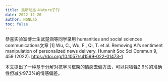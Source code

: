 ```yaml
---
title: 最新动态-Nature子刊
date: 2022-12-20
author: NGNLab
toc: false
---
```

恭喜实验室博士生武楚涵等同学录用 humanities and social sciences communications文章
[1] Wu, C., Wu, F., Qi, T. et al. Removing AI’s sentiment manipulation of personalized news delivery. Humanit Soc Sci Commun 9, 459 (2022). https://doi.org/10.1057/s41599-022-01473-1

本文提出了一种基于分解对抗学习框架的情感去偏方法，可以只牺牲2.9%的准确性但减少97.3%的情感偏差。
